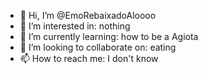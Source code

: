 - 👋 Hi, I’m @EmoRebaixadoAloooo
- 👀 I’m interested in: nothing
- 🌱 I’m currently learning: how to be a Agiota
- 💞️ I’m looking to collaborate on: eating
- 📫 How to reach me: I don't know

<!---
EmoRebaixadoAloooo/EmoRebaixadoAloooo is a ✨ special ✨ repository because its `README.md` (this file) appears on your GitHub profile.
You can click the Preview link to take a look at your changes.
--->
